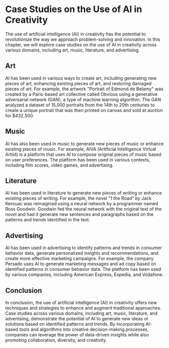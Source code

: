 Case Studies on the Use of AI in Creativity
==================================================================================

The use of artificial intelligence (AI) in creativity has the potential to revolutionize the way we approach problem-solving and innovation. In this chapter, we will explore case studies on the use of AI in creativity across various domains, including art, music, literature, and advertising.

Art
---

AI has been used in various ways to create art, including generating new pieces of art, enhancing existing pieces of art, and restoring damaged pieces of art. For example, the artwork "Portrait of Edmond de Belamy" was created by a Paris-based art collective called Obvious using a generative adversarial network (GAN), a type of machine learning algorithm. The GAN analyzed a dataset of 15,000 portraits from the 14th to 20th centuries to create a unique portrait that was then printed on canvas and sold at auction for $432,500.

Music
-----

AI has also been used in music to generate new pieces of music or enhance existing pieces of music. For example, AIVA (Artificial Intelligence Virtual Artist) is a platform that uses AI to compose original pieces of music based on user preferences. The platform has been used in various contexts, including film scores, video games, and advertising.

Literature
----------

AI has been used in literature to generate new pieces of writing or enhance existing pieces of writing. For example, the novel "1 the Road" by Jack Kerouac was reimagined using a neural network by a programmer named Ross Goodwin. Goodwin fed the neural network with the original text of the novel and had it generate new sentences and paragraphs based on the patterns and trends identified in the text.

Advertising
-----------

AI has been used in advertising to identify patterns and trends in consumer behavior data, generate personalized insights and recommendations, and create more effective marketing campaigns. For example, the company Persado uses AI to generate marketing messages and ad copy based on identified patterns in consumer behavior data. The platform has been used by various companies, including American Express, Expedia, and Vodafone.

Conclusion
----------

In conclusion, the use of artificial intelligence (AI) in creativity offers new techniques and strategies to enhance and augment traditional approaches. Case studies across various domains, including art, music, literature, and advertising, demonstrate the potential of AI to generate new ideas or solutions based on identified patterns and trends. By incorporating AI-based tools and algorithms into creative decision-making processes, companies can leverage the power of data-driven insights while also promoting collaboration, diversity, and creativity.
